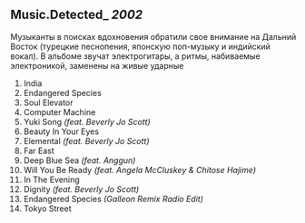 ## Music.Detected_ *2002*

Музыканты в поисках вдохновения обратили свое внимание на Дальний Восток (турецкие песнопения, японскую поп-музыку и индийский вокал). В альбоме звучат электрогитары, а ритмы, набиваемые электроникой, заменены на живые ударные

1. India
2. Endangered Species
3. Soul Elevator
4. Computer Machine
5. Yuki Song *(feat. Beverly Jo Scott)*
6. Beauty In Your Eyes
7. Elemental *(feat. Beverly Jo Scott)*
8. Far East
9. Deep Blue Sea *(feat. Anggun)*
10. Will You Be Ready *(feat. Angela McCluskey & Chitose Hajime)*
11. In The Evening
12. Dignity *(feat. Beverly Jo Scott)*
13. Endangered Species *(Galleon Remix Radio Edit)*
14. Tokyo Street
